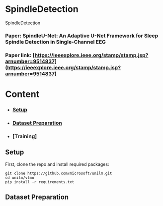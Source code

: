 # SpindleDetection
SpindleDetection

### Paper: SpindleU-Net: An Adaptive U-Net Framework for Sleep Spindle Detection in Single-Channel EEG

### Paper link: [https://ieeexplore.ieee.org/stamp/stamp.jsp?arnumber=9514837](https://ieeexplore.ieee.org/stamp/stamp.jsp?arnumber=9514837)


# Content
* ### [Setup](#Setup)
* ### [Dataset Preparation](#Preparation)
* ### [Training]

## <div id='Setup'>Setup</div>

First, clone the repo and install required packages:
```
git clone https://github.com/microsoft/unilm.git
cd unilm/vlmo
pip install -r requirements.txt
```

## <div id='Preparation'>Dataset Preparation</div>
